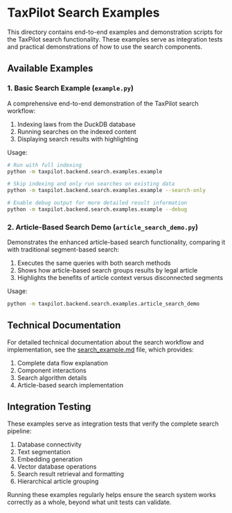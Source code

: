 # TaxPilot Search Examples

This directory contains end-to-end examples and demonstration scripts for the TaxPilot search functionality. These examples serve as integration tests and practical demonstrations of how to use the search components.

## Available Examples

### 1. Basic Search Example (`example.py`)

A comprehensive end-to-end demonstration of the TaxPilot search workflow:

1. Indexing laws from the DuckDB database
2. Running searches on the indexed content
3. Displaying search results with highlighting

Usage:
```bash
# Run with full indexing
python -m taxpilot.backend.search.examples.example

# Skip indexing and only run searches on existing data
python -m taxpilot.backend.search.examples.example --search-only

# Enable debug output for more detailed result information
python -m taxpilot.backend.search.examples.example --debug
```

### 2. Article-Based Search Demo (`article_search_demo.py`)

Demonstrates the enhanced article-based search functionality, comparing it with traditional segment-based search:

1. Executes the same queries with both search methods
2. Shows how article-based search groups results by legal article
3. Highlights the benefits of article context versus disconnected segments

Usage:
```bash
python -m taxpilot.backend.search.examples.article_search_demo
```

## Technical Documentation

For detailed technical documentation about the search workflow and implementation, see the [search_example.md](./search_example.md) file, which provides:

1. Complete data flow explanation
2. Component interactions
3. Search algorithm details
4. Article-based search implementation

## Integration Testing

These examples serve as integration tests that verify the complete search pipeline:

1. Database connectivity
2. Text segmentation
3. Embedding generation
4. Vector database operations
5. Search result retrieval and formatting
6. Hierarchical article grouping

Running these examples regularly helps ensure the search system works correctly as a whole, beyond what unit tests can validate.